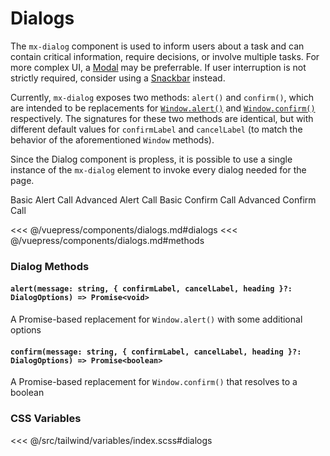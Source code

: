 # Dialogs

The `mx-dialog` component is used to inform users about a task and can contain critical information, require decisions, or involve multiple tasks. For more complex UI, a [Modal](/components/modals.html) may be preferrable. If user interruption is not strictly required, consider using a [Snackbar](/components/snackbars.html) instead.

Currently, `mx-dialog` exposes two methods: `alert()` and `confirm()`, which are intended to be replacements for [`Window.alert()`](https://developer.mozilla.org/en-US/docs/Web/API/Window/alert) and [`Window.confirm()`](https://developer.mozilla.org/en-US/docs/Web/API/Window/confirm) respectively. The signatures for these two methods are identical, but with different default values for `confirmLabel` and `cancelLabel` (to match the behavior of the aforementioned `Window` methods).

Since the Dialog component is propless, it is possible to use a single instance of the `mx-dialog` element to invoke every dialog needed for the page.

<section class="mds">
  <div class="flex flex-col items-start space-y-20">
    <!-- #region dialogs -->
    <mx-button @click="() => $refs.dialog.alert('Greetings!')">Basic Alert Call</mx-button>
    <mx-button @click="advancedAlert">Advanced Alert Call</mx-button>
    <mx-button @click="confirmation">Basic Confirm Call</mx-button>
    <mx-button @click="advancedConfirmation">Advanced Confirm Call</mx-button>
    <mx-dialog ref="dialog" />
    <!-- #endregion dialogs -->
  </div>
</section>

<<< @/vuepress/components/dialogs.md#dialogs
<<< @/vuepress/components/dialogs.md#methods

### Dialog Methods

#### `alert(message: string, { confirmLabel, cancelLabel, heading }?: DialogOptions) => Promise<void>`

A Promise-based replacement for `Window.alert()` with some additional options

#### `confirm(message: string, { confirmLabel, cancelLabel, heading }?: DialogOptions) => Promise<boolean>`

A Promise-based replacement for `Window.confirm()` that resolves to a boolean

### CSS Variables

<<< @/src/tailwind/variables/index.scss#dialogs

<script>
export default {
  methods: {
    // #region methods
    advancedAlert() {
      const options = { heading: 'Alert!', confirmLabel: 'Okey dokey'}
      this.$refs.dialog.alert('This alert has a heading and a custom confirmation button label.', options)
    },
    async confirmation() {
      const confirmed = await this.$refs.dialog.confirm('Are you sure about this?')
      this.$refs.dialog.alert(confirmed ? 'You clicked Okay.' : 'You did not click Okay.')
    },
    async advancedConfirmation() {
      const options = { heading: 'Pancakes', confirmLabel: 'Yes please', cancelLabel: 'No, I do not want pancakes'}
      const confirmed = await this.$refs.dialog.confirm('Would you like some pancakes?', options)
      this.$refs.dialog.alert(confirmed ? 'You accepted the pancakes.' : 'You declined the pancakes.')
    }
    // #endregion methods
  }
}
</script>
